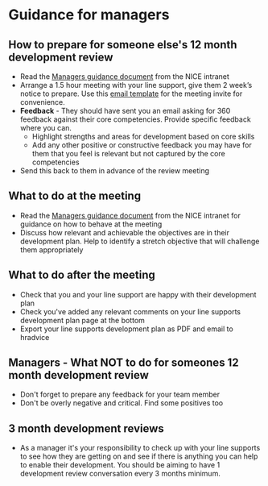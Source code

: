 
# Guidance for managers

## How to prepare for someone else's 12 month development review

* Read the [Managers guidance document](http://space.nice.org.uk/sorce/beacon/dmdr/92181/view/Manager's%20Guidance.docx) from the NICE intranet
* Arrange a 1.5 hour meeting with your line support, give them 2 week’s notice to prepare.  Use this [email template](example-review-meeting-template.md) for the meeting invite for convenience.
* **Feedback** - They should have sent you an email asking for 360 feedback against their core competencies.  Provide specific feedback where you can.
  * Highlight strengths and areas for development based on core skills
  * Add any other positive or constructive feedback you may have for them that you feel is relevant but not captured by the core competencies
* Send this back to them in advance of the review meeting

## What to do at the meeting
* Read the [Managers guidance document](http://space.nice.org.uk/sorce/beacon/dmdr/92181/view/Manager's%20Guidance.docx) from the NICE intranet for guidance on how to behave at the meeting
* Discuss how relevant and achievable the objectives are in their development plan.  Help to identify a stretch objective that will challenge them appropriately

## What to do after the meeting
* Check that you and your line support are happy with their development plan
* Check you've added any relevant comments on your line supports development plan page at the bottom
* Export your line supports development plan as PDF and email to hradvice

## Managers - What NOT to do for someones 12 month development review
* Don't forget to prepare any feedback for your team member
* Don't be overly negative and critical.  Find some positives too


## 3 month development reviews
* As a manager it's your responsibility to check up with your line supports to see how they are getting on and see if there is anything you can help to enable their development.  You should be aiming to have 1 development review conversation every 3 months minimum.
  



